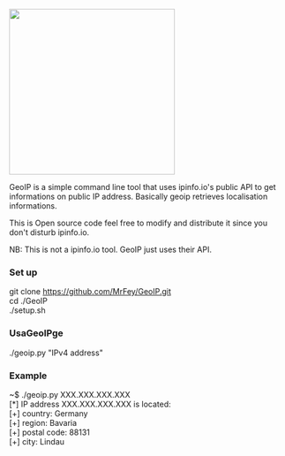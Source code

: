 <img width="300" src="http://fey.toile-libre.org/ip-loc.png"></img>

GeoIP is a simple command line tool that uses ipinfo.io's public API to get informations on public IP address. Basically geoip retrieves localisation informations. 

This is Open source code feel free to modify and distribute it since you don't disturb ipinfo.io.

NB: This is not a ipinfo.io tool. GeoIP just uses their API.

<h3> Set up </h3>

git clone https://github.com/MrFey/GeoIP.git <br>
cd ./GeoIP <br>
./setup.sh <br>

<h3> UsaGeoIPge </h3>

./geoip.py "IPv4 address"

<h3> Example </h3>
~$ ./geoip.py XXX.XXX.XXX.XXX <br>
[*] IP address XXX.XXX.XXX.XXX is located:<br>
[+] country:  Germany<br>
[+] region:  Bavaria<br>
[+] postal code:  88131<br>
[+] city:  Lindau<br>
